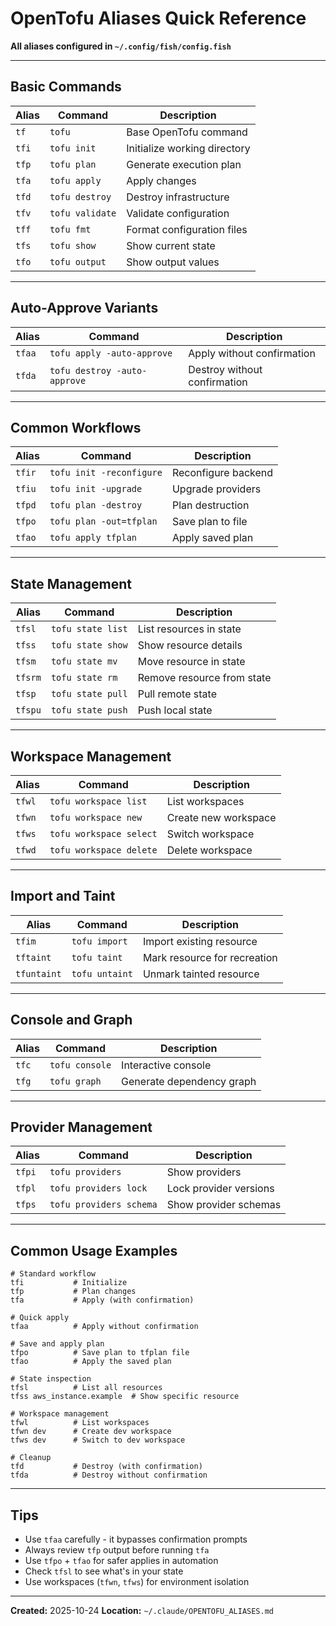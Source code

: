 # OpenTofu Aliases Quick Reference

**All aliases configured in `~/.config/fish/config.fish`**

---

## Basic Commands

| Alias | Command | Description |
|-------|---------|-------------|
| `tf` | `tofu` | Base OpenTofu command |
| `tfi` | `tofu init` | Initialize working directory |
| `tfp` | `tofu plan` | Generate execution plan |
| `tfa` | `tofu apply` | Apply changes |
| `tfd` | `tofu destroy` | Destroy infrastructure |
| `tfv` | `tofu validate` | Validate configuration |
| `tff` | `tofu fmt` | Format configuration files |
| `tfs` | `tofu show` | Show current state |
| `tfo` | `tofu output` | Show output values |

---

## Auto-Approve Variants

| Alias | Command | Description |
|-------|---------|-------------|
| `tfaa` | `tofu apply -auto-approve` | Apply without confirmation |
| `tfda` | `tofu destroy -auto-approve` | Destroy without confirmation |

---

## Common Workflows

| Alias | Command | Description |
|-------|---------|-------------|
| `tfir` | `tofu init -reconfigure` | Reconfigure backend |
| `tfiu` | `tofu init -upgrade` | Upgrade providers |
| `tfpd` | `tofu plan -destroy` | Plan destruction |
| `tfpo` | `tofu plan -out=tfplan` | Save plan to file |
| `tfao` | `tofu apply tfplan` | Apply saved plan |

---

## State Management

| Alias | Command | Description |
|-------|---------|-------------|
| `tfsl` | `tofu state list` | List resources in state |
| `tfss` | `tofu state show` | Show resource details |
| `tfsm` | `tofu state mv` | Move resource in state |
| `tfsrm` | `tofu state rm` | Remove resource from state |
| `tfsp` | `tofu state pull` | Pull remote state |
| `tfspu` | `tofu state push` | Push local state |

---

## Workspace Management

| Alias | Command | Description |
|-------|---------|-------------|
| `tfwl` | `tofu workspace list` | List workspaces |
| `tfwn` | `tofu workspace new` | Create new workspace |
| `tfws` | `tofu workspace select` | Switch workspace |
| `tfwd` | `tofu workspace delete` | Delete workspace |

---

## Import and Taint

| Alias | Command | Description |
|-------|---------|-------------|
| `tfim` | `tofu import` | Import existing resource |
| `tftaint` | `tofu taint` | Mark resource for recreation |
| `tfuntaint` | `tofu untaint` | Unmark tainted resource |

---

## Console and Graph

| Alias | Command | Description |
|-------|---------|-------------|
| `tfc` | `tofu console` | Interactive console |
| `tfg` | `tofu graph` | Generate dependency graph |

---

## Provider Management

| Alias | Command | Description |
|-------|---------|-------------|
| `tfpi` | `tofu providers` | Show providers |
| `tfpl` | `tofu providers lock` | Lock provider versions |
| `tfps` | `tofu providers schema` | Show provider schemas |

---

## Common Usage Examples

```fish
# Standard workflow
tfi           # Initialize
tfp           # Plan changes
tfa           # Apply (with confirmation)

# Quick apply
tfaa          # Apply without confirmation

# Save and apply plan
tfpo          # Save plan to tfplan file
tfao          # Apply the saved plan

# State inspection
tfsl          # List all resources
tfss aws_instance.example  # Show specific resource

# Workspace management
tfwl          # List workspaces
tfwn dev      # Create dev workspace
tfws dev      # Switch to dev workspace

# Cleanup
tfd           # Destroy (with confirmation)
tfda          # Destroy without confirmation
```

---

## Tips

- Use `tfaa` carefully - it bypasses confirmation prompts
- Always review `tfp` output before running `tfa`
- Use `tfpo` + `tfao` for safer applies in automation
- Check `tfsl` to see what's in your state
- Use workspaces (`tfwn`, `tfws`) for environment isolation

---

**Created:** 2025-10-24
**Location:** `~/.claude/OPENTOFU_ALIASES.md`

